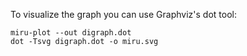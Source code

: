 To visualize the graph you can use Graphviz's dot tool:

```
miru-plot --out digraph.dot
dot -Tsvg digraph.dot -o miru.svg
```
